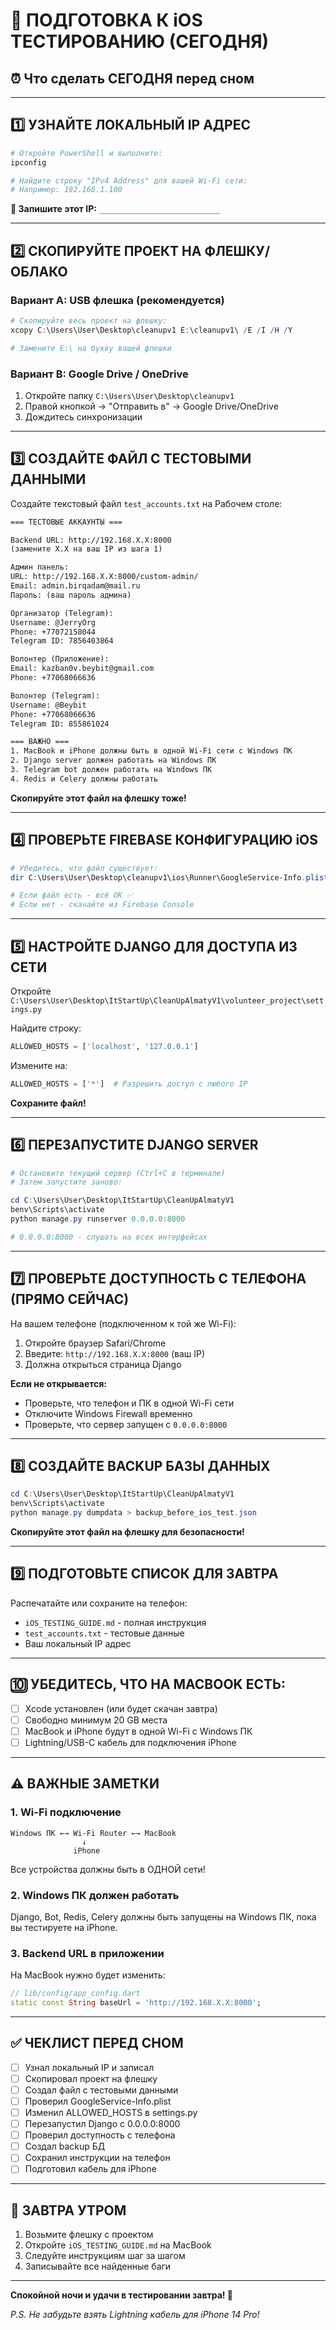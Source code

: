 # 📝 ПОДГОТОВКА К iOS ТЕСТИРОВАНИЮ (СЕГОДНЯ)

## ⏰ Что сделать СЕГОДНЯ перед сном

---

## 1️⃣ **УЗНАЙТЕ ЛОКАЛЬНЫЙ IP АДРЕС**

```powershell
# Откройте PowerShell и выполните:
ipconfig

# Найдите строку "IPv4 Address" для вашей Wi-Fi сети:
# Например: 192.168.1.100
```

**📝 Запишите этот IP:** `___________________________`

---

## 2️⃣ **СКОПИРУЙТЕ ПРОЕКТ НА ФЛЕШКУ/ОБЛАКО**

### Вариант A: USB флешка (рекомендуется)

```powershell
# Скопируйте весь проект на флешку:
xcopy C:\Users\User\Desktop\cleanupv1 E:\cleanupv1\ /E /I /H /Y

# Замените E:\ на букву вашей флешки
```

### Вариант B: Google Drive / OneDrive

1. Откройте папку `C:\Users\User\Desktop\cleanupv1`
2. Правой кнопкой → "Отправить в" → Google Drive/OneDrive
3. Дождитесь синхронизации

---

## 3️⃣ **СОЗДАЙТЕ ФАЙЛ С ТЕСТОВЫМИ ДАННЫМИ**

Создайте текстовый файл `test_accounts.txt` на Рабочем столе:

```txt
=== ТЕСТОВЫЕ АККАУНТЫ ===

Backend URL: http://192.168.X.X:8000
(замените X.X на ваш IP из шага 1)

Админ панель:
URL: http://192.168.X.X:8000/custom-admin/
Email: admin.birqadam@mail.ru
Пароль: (ваш пароль админа)

Организатор (Telegram):
Username: @JerryOrg
Phone: +77072158044
Telegram ID: 7856403864

Волонтер (Приложение):
Email: kazban0v.beybit@gmail.com
Phone: +77068066636

Волонтер (Telegram):
Username: @Beybit
Phone: +77068066636
Telegram ID: 855861024

=== ВАЖНО ===
1. MacBook и iPhone должны быть в одной Wi-Fi сети с Windows ПК
2. Django server должен работать на Windows ПК
3. Telegram bot должен работать на Windows ПК
4. Redis и Celery должны работать
```

**Скопируйте этот файл на флешку тоже!**

---

## 4️⃣ **ПРОВЕРЬТЕ FIREBASE КОНФИГУРАЦИЮ iOS**

```powershell
# Убедитесь, что файл существует:
dir C:\Users\User\Desktop\cleanupv1\ios\Runner\GoogleService-Info.plist

# Если файл есть - всё ОК ✅
# Если нет - скачайте из Firebase Console
```

---

## 5️⃣ **НАСТРОЙТЕ DJANGO ДЛЯ ДОСТУПА ИЗ СЕТИ**

Откройте `C:\Users\User\Desktop\ItStartUp\CleanUpAlmatyV1\volunteer_project\settings.py`

Найдите строку:
```python
ALLOWED_HOSTS = ['localhost', '127.0.0.1']
```

Измените на:
```python
ALLOWED_HOSTS = ['*']  # Разрешить доступ с любого IP
```

**Сохраните файл!**

---

## 6️⃣ **ПЕРЕЗАПУСТИТЕ DJANGO SERVER**

```powershell
# Остановите текущий сервер (Ctrl+C в терминале)
# Затем запустите заново:

cd C:\Users\User\Desktop\ItStartUp\CleanUpAlmatyV1
benv\Scripts\activate
python manage.py runserver 0.0.0.0:8000

# 0.0.0.0:8000 - слушать на всех интерфейсах
```

---

## 7️⃣ **ПРОВЕРЬТЕ ДОСТУПНОСТЬ С ТЕЛЕФОНА (ПРЯМО СЕЙЧАС)**

На вашем телефоне (подключенном к той же Wi-Fi):

1. Откройте браузер Safari/Chrome
2. Введите: `http://192.168.X.X:8000` (ваш IP)
3. Должна открыться страница Django

**Если не открывается:**
- Проверьте, что телефон и ПК в одной Wi-Fi сети
- Отключите Windows Firewall временно
- Проверьте, что сервер запущен с `0.0.0.0:8000`

---

## 8️⃣ **СОЗДАЙТЕ BACKUP БАЗЫ ДАННЫХ**

```powershell
cd C:\Users\User\Desktop\ItStartUp\CleanUpAlmatyV1
benv\Scripts\activate
python manage.py dumpdata > backup_before_ios_test.json
```

**Скопируйте этот файл на флешку для безопасности!**

---

## 9️⃣ **ПОДГОТОВЬТЕ СПИСОК ДЛЯ ЗАВТРА**

Распечатайте или сохраните на телефон:
- `iOS_TESTING_GUIDE.md` - полная инструкция
- `test_accounts.txt` - тестовые данные
- Ваш локальный IP адрес

---

## 🔟 **УБЕДИТЕСЬ, ЧТО НА MACBOOK ЕСТЬ:**

- [ ] Xcode установлен (или будет скачан завтра)
- [ ] Свободно минимум 20 GB места
- [ ] MacBook и iPhone будут в одной Wi-Fi с Windows ПК
- [ ] Lightning/USB-C кабель для подключения iPhone

---

## ⚠️ ВАЖНЫЕ ЗАМЕТКИ

### 1. Wi-Fi подключение
```
Windows ПК ←→ Wi-Fi Router ←→ MacBook
                ↓
              iPhone
```

Все устройства должны быть в ОДНОЙ сети!

### 2. Windows ПК должен работать
Django, Bot, Redis, Celery должны быть запущены на Windows ПК, пока вы тестируете на iPhone.

### 3. Backend URL в приложении
На MacBook нужно будет изменить:
```dart
// lib/config/app_config.dart
static const String baseUrl = 'http://192.168.X.X:8000';
```

---

## ✅ ЧЕКЛИСТ ПЕРЕД СНОМ

- [ ] Узнал локальный IP и записал
- [ ] Скопировал проект на флешку
- [ ] Создал файл с тестовыми данными
- [ ] Проверил GoogleService-Info.plist
- [ ] Изменил ALLOWED_HOSTS в settings.py
- [ ] Перезапустил Django с 0.0.0.0:8000
- [ ] Проверил доступность с телефона
- [ ] Создал backup БД
- [ ] Сохранил инструкции на телефон
- [ ] Подготовил кабель для iPhone

---

## 🚀 ЗАВТРА УТРОМ

1. Возьмите флешку с проектом
2. Откройте `iOS_TESTING_GUIDE.md` на MacBook
3. Следуйте инструкциям шаг за шагом
4. Записывайте все найденные баги

---

**Спокойной ночи и удачи в тестировании завтра! 🌙**

*P.S. Не забудьте взять Lightning кабель для iPhone 14 Pro!*

